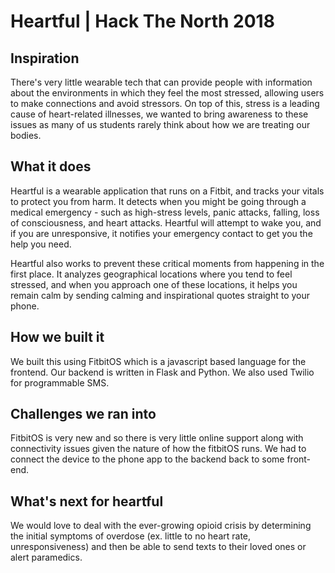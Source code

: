 # Heartful | Hack The North 2018

## Inspiration
There's very little wearable tech that can provide people with information about the environments in which they feel the most stressed, allowing users to make connections and avoid stressors. On top of this, stress is a leading cause of heart-related illnesses, we wanted to bring awareness to these issues as many of us students rarely think about how we are treating our bodies. 

## What it does

Heartful is a wearable application that runs on a Fitbit, and tracks your vitals to protect you from harm. It detects when you might be going through a medical emergency - such as high-stress levels, panic attacks, falling, loss of consciousness, and heart attacks. Heartful will attempt to wake you, and if you are unresponsive, it notifies your emergency contact to get you the help you need. 

Heartful also works to prevent these critical moments from happening in the first place. It analyzes geographical locations where you tend to feel stressed, and when you approach one of these locations, it helps you remain calm by sending calming and inspirational quotes straight to your phone.

## How we built it
We built this using FitbitOS which is a javascript based language for the frontend. Our backend is written in Flask and Python. We also used Twilio for programmable SMS.

## Challenges we ran into
FitbitOS is very new and so there is very little online support along with connectivity issues given the nature of how the fitbitOS runs. We had to connect the device to the phone app to the backend back to some front-end. 

## What's next for heartful
We would love to deal with the ever-growing opioid crisis by determining the initial symptoms of overdose (ex. little to no heart rate, unresponsiveness) and then be able to send texts to their loved ones or alert paramedics. 


